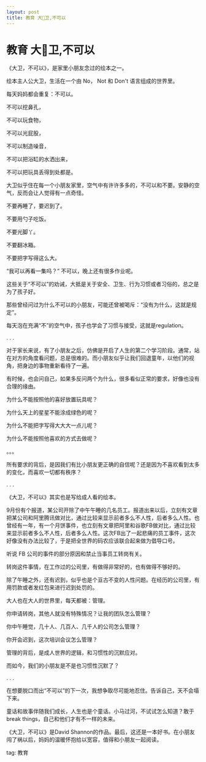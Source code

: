 ```yaml
---
layout: post
title: 教育 大卫,不可以
---
```


# 教育 大卫,不可以

《大卫，不可以》，是家里小朋友念过的绘本之一。

绘本主人公大卫，生活在一个由 No， Not 和 Don't 语言组成的世界里。

每天妈妈都会重复：不可以。

不可以挖鼻孔，

不可以玩食物，

不可以光屁股，

不可以制造噪音，

不可以把浴缸的水洒出来，

不可以把玩具丢得到处都是。

大卫似乎住在每一个小朋友家里，空气中有许许多多的，不可以和不要。安静的空气，反而会让人觉得有一点奇怪。

 

不要再睡了，要迟到了。

不要用勺子吃饭。

不要光脚丫。

不要翻冰箱。

不要把字写得这么大。

“我可以再看一集吗？” 不可以，晚上还有很多作业呢。

 

这些关于“不可以”的劝诫，大抵是关于安全、卫生、行为习惯或者习俗的，总之是为了孩子好。

那些曾经问过为什么不可以的小朋友，可能还曾被喝斥：“没有为什么，这就是规定”。

 

每天泡在充满“不”的空气中，孩子也学会了习惯与接受，这就是regulation。

 


 . . .



 

对于家长来说，有了小朋友之后，仿佛是开启了人生的第二个学习阶段。通常，站在对方的角度看问题，总是很难的。而小朋友似乎让我们回退童年，以他们的视角，把身边的事物重新看待了一遍。

 

有时候，也会问自己，如果多反问两个为什么，很多看似正常的要求，好像也没有合理的缘由。

 

为什么不能按照他的喜好放置玩具呢？

为什么天上的星星不能涂成绿色的呢？

为什么不能把字写得大大大一点儿呢？

 

为什么不能按照他喜欢的方式去做呢？

。。。

 

 

所有要求的背后，是因我们有比小朋友更正确的自信呢？还是因为不喜欢看到太多的变化，而喜欢一切都有秩序？

 



 . . .







《大卫，不可以》其实也是写给成人看的绘本。

 

9月份有个报道，某公司开除了中午午睡的几名员工。报道出来以后，立刻有文章把某公司和阿里腾讯做对比，通过比较来显示前者多么不人性，后者多么人性。也曾经有一年，有一个月饼事件，也立刻有文章把阿里和谷歌FB做对比，通过比较来显示前者多么不人性，后者多么人性。这次FB出了一起悲痛的员工事件，这次好像没有办法比较了，于是把全世界的码农应该联合起来做为倡导口号。

 

听说 FB 公司的事件的部分原因和禁止当事员工转岗有关。

转岗这件事情，在工作过的公司里，有做得非常好的，也有做得不够好的。

 

除了午睡之外，还有迟到，似乎也是个亘古不变的人性问题。在经历的公司里，有用罚款或者发红包来进行迟到处罚的。

 

大人也在大人的世界里，每天都被：管理。

你申请转岗，其他人就没有特殊情况？让我的团队怎么管理？

你中午睡觉，几十人、几百人、几千人的公司怎么管理？

你开会迟到，这次培训会议怎么管理？

 

管理的背后，是成人世界的逻辑，和习惯性的沉默应对。

 

而如今，我们的小朋友是不是也习惯性沉默了？

 



. . .

 



 

在想要脱口而出“不可以”的下一次，我想争取尽可能地忍住。告诉自己，天不会塌下来。

 

童话和故事伴随我们成长，人生也是个童话。小马过河，不试试怎么知道？敢于break things，自己和他们才有不一样的未来。

 

 

 

 

 

 

《大卫，不可以》是David Shannon的作品。最后，这还是一本好书。在小朋友闯了祸以后，妈妈的温暖怀抱给以宽容，值得和小朋友一起阅读。

 

tag: 教育
